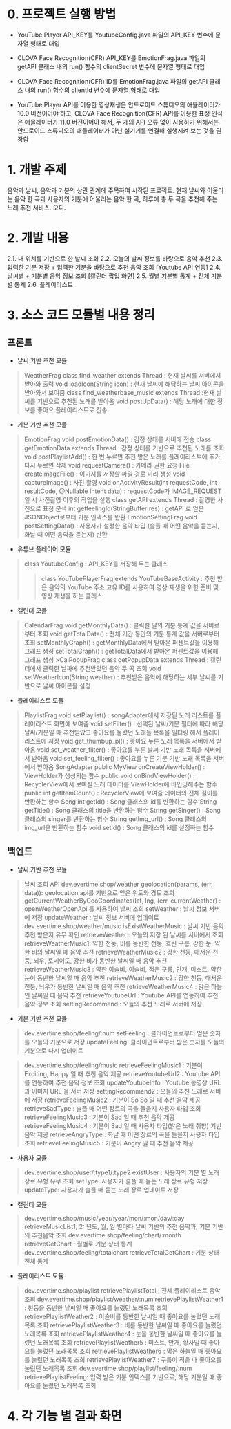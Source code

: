 # 0. 프로젝트 실행 방법
- YouTube Player API_KEY를 YoutubeConfig.java 파일의 API_KEY 변수에 문자열 형태로 대입
- CLOVA Face Recognition(CFR) API_KEY를 EmotionFrag.java 파일의 getAPI 클래스 내의 run() 함수의 clientSecret 변수에 문자열 형태로 대입
- CLOVA Face Recognition(CFR) ID를 EmotionFrag.java 파일의 getAPI 클래스 내의 run() 함수의 clientId 변수에 문자열 형태로 대입

- YouTube Player API를 이용한 영상재생은 안드로이드 스튜디오의 애뮬레이터가 10.0 버전이어야 하고, CLOVA Face Recognition(CFR) API를 이용한 표정 인식은 애뮬레이터가 11.0 버전이어야 해서, 두 개의 API 오류 없이 사용하기 위해서는 안드로이드 스튜디오의 애뮬레이터가 아닌 실기기를 연결해 실행시켜 보는 것을 권장함

# 1. 개발 주제
음악과 날씨, 음악과 기분의 상관 관계에 주목하여 시작된 프로젝트. 현재 날씨와 어울리는 음악 한 곡과 사용자의 기분에 어울리는 음악 한 곡, 하루에 총 두 곡을 추천해 주는 노래 추천 서비스. 오디.

# 2. 개발 내용
2.1. 내 위치를 기반으로 한 날씨 조회
2.2. 오늘의 날씨 정보를 바탕으로 음악 추천
2.3. 입력한 기분 저장 + 입력한 기분을 바탕으로 추천 음악 조회 [Youtube API 연동]
2.4. 날씨별 + 기분별 음악 정보 조회 [캘린더 팝업 화면]
2.5. 월별 기분별 통계 + 전체 기분별 통계
2.6. 플레이리스트

# 3. 소스 코드 모듈별 내용 정리
## 프론트
- 날씨 기반 추천 모듈
>WeatherFrag
class find_weather extends Thread : 현재 날씨를 서버에서 받아와 출력
void loadIcon(String icon) : 현재 날씨에 해당하는 날씨 아이콘을 받아와서 보여줌
class find_weatherbase_music extends Thread :현재 날씨를 기반으로 추천된 노래를 받아옴
void postUpData() : 해당 노래에 대한 정보를 좋아요 플레이리스트로 전송

- 기분 기반 추천 모듈
>EmotionFrag
void postEmotionData() : 감정 상태를 서버에 전송
class getEmotionData extends Thread : 감정 상태를 기반으로 추천된 노래를 조회
void postPlaylistAdd() : 한 번 누르면 추천 받은 노래를 플레이리스트에 추가, 다시 누르면 삭제
void requestCamera() : 카메라 권한 요청
File createImageFile() : 이미지를 저장할 파일 경로 미리 생성
void captureImage() : 사진 촬영
void onActivityResult(int requestCode, int resultCode, @Nullable Intent data) 
	: requestCode가 IMAGE_REQUEST일 시 사진촬영 이후의 작업을 실행
class getAPI extends Thread : 촬영한 사진으로 표정 분석
int getfeelingId(StringBuffer res) : getAPI 로 얻은 JSONObject로부터 기분 인덱스를 반환
>EmotionSettingFrag
void postSettingData() : 사용자가 설정한 음악 타입 (슬플 때 어떤 음악을 듣는지, 화날 때 어떤 음악을 듣는지) 반환

- 유튜브 플레이어 모듈
>class YoutubeConfig : API_KEY를 저장해 두는 클래스
>>class YouTubePlayerFrag extends YouTubeBaseActivity : 추천 받은 음악의 YouTube 주소 고유 ID를 사용하여 영상 재생을 위한 준비 및 영상 재생을 하는 클래스

- 캘린더 모듈
>CalendarFrag
void getMonthlyData() : 클릭한 달의 기분 통계 값을 서버로부터 조회
void getTotalData() : 전체 기간 동안의 기분 통계 값을 서버로부터 조회
setMonthlyGraph() : getMonthlyData에서 받아온 퍼센트값을 이용해 그래프 생성 
setTotalGraph() :  getTotalData에서 받아온 퍼센트값을 이용해 그래프 생성 
	>CalPopupFrag
class getPopupData extends Thread : 캘린더에서 클릭한 날짜에 추천받았던 음악 두 곡 조회
void setWeatherIcon(String weather) : 추천받은 음악에 해당하는 세부 날씨를 기반으로 날씨 아이콘을 설정

- 플레이리스트 모듈
>PlaylistFrag
void setPlaylist() : songAdapter에서 저장된 노래 리스트를 플레이리스트 화면에 보여줌
void setFilter() : 선택된 날씨/기분 필터에 따라 해당 날씨/기분일 때 추천받았고 좋아요를 눌렀던 노래들 목록을 필터링 해서 플레이리스트에 저장
void get_thumbup_pl() : 좋아요 누른 노래 목록을 서버에서 받아옴
void set_weather_filter() : 좋아요를 누른 날씨 기반 노래 목록을 서버에서 받아옴
void set_feeling_filter() : 좋아요를 누른 기분 기반 노래 목록을 서버에서 받아옴
>SongAdapter
public MyView onCreateViewHolder() : ViewHolder가 생성되는 함수
public void onBindViewHolder() : RecyclerView에서 보여질 노래 데이터를 ViewHolder에 바인딩해주는 함수
public int getItemCount() : RecyclerView에 보여줄 데이터의 전체 길이를 반환하는 함수
>Song
int getId() : Song 클래스의 id를 반환하는 함수
String getTitle() : Song 클래스의 title을 반환하는 함수
String getSinger() : Song 클래스의 singer를 반환하는 함수
String getImg_url() : Song 클래스의 img_url을 반환하는 함수
void setId() : Song 클래스의 id를 설정하는 함수

## 백엔드
- 날씨 기반 추천 모듈
>  날씨 조회 API
  >  dev.evertime.shop/weather
geolocation(params, (err, data)): geolocation api를 기반으로 얻은 위도와 경도 조회
getCurrentWeatherByGeoCoordinates(lat, lng, (err, currentWeather) : openWeatherOpenApi 를 사용하여 날씨 조회
setWeather : 날씨 정보 서버에 저장
updateWeather : 날씨 정보 서버에 업데이트
   >  dev.evertime.shop/weather/music
isExistWeatherMusic : 날씨 기반 음악 추천 받은지 유무 확인
retrieveWeather : 오늘의 저장 된 날씨를 서버에서 조회
retrieveWeatherMusic1: 약한 천둥, 비를 동반한 천둥, 흐린 구름, 강한 눈, 약한 비의 날씨일 때 음악 추천
retrieveWeatherMusic2 : 강한 천둥, 매서운 천둥, 뇌우, 토네이도, 강한 비가 동반한 날씨일 때 음악 추천
retrieveWeatherMusic3 : 약한 이슬비, 이슬비, 적은 구름, 안개, 미스트, 약한 눈이 동반한 날씨일 때 음악 추천
retrieveWeatherMusic2 : 강한 천둥, 매서운 천둥, 뇌우가 동반한 날씨일 때 음악 추천
retrieveWeatherMusic4 : 맑은 하늘인 날씨일 때 음악 추천
retrieveYoutubeUrl : Youtube API를 연동하여 추천 음악 정보 조회
settingRecommend : 오늘의 추천 노래로 서버에 저장

- 기분 기반 추천 모듈
> dev.evertime.shop/feeling/:num
setFeeling : 클라이언트로부터 얻은 숫자를 오늘의 기분으로 저장
updateFeeling: 클라이언트로부터 받은 숫자를 오늘의 기분으로 다시 업데이트

> dev.evertime.shop/feeling/music
retrieveFeelingMusic1 : 기분이 Exciting, Happy 일 때 추천 음악 제공
retrieveYoutubeUrl2 : Youtube API를 연동하여 추천 음악 정보 조회
updateYoutubeInfo :  Youtube 동영상 URL 과 이미지 URL 을 서버 저장
settingRecommend2 : 오늘의 추천 노래로 서버에 저장
retrieveFeelingMusic2 : 기분이 So So 일 때 추천 음악 제공
retrieveSadType : 슬플 때 어떤 장르의 곡을 들을지 사용자 타입 조회
retrieveFeelingMusic3 : 기분이 Sad 일 때 추천 음악 제공
retrieveFeelingMusic4 : 기분이 Sad 일 때 사용자 타입(밝은 노래 취향) 기반 음악 제공
retrieveAngryType : 화날 때 어떤 장르의 곡을 들을지 사용자 타입 조회
retrieveFeelingMusic5 : 기분이 Angry 일 때 추천 음악 제공

- 사용자 모듈
> dev.evertime.shop/user/:type1/:type2
existUser : 사용자의 기분 별 노래 장르 유형 유무 조회
setType: 사용자가 슬플 때 듣는 노래 장르 유형 저장
updateType: 사용자가 슬플 때 듣는 노래 장르 업데이트 저장

- 캘린더 모듈
> dev.evertime.shop/music/year/:year/mon/:mon/day/:day
retrieveMusicList1, 2: 년도, 월, 일 별마다 날씨 기반의 추천 음악과, 기분 기반의 추천음악 조회
> dev.evertime.shop/feeling/chart/:month
retrieveGetChart : 월별로 기분 상태 통계
> dev.evertime.shop/feeling/totalchart
retrieveTotalGetChart : 기분 상태 전체 통계

- 플레이리스트 모듈
> dev.evertime.shop/playlist
retrievePlaylistTotal : 전체 플레이리스트 음악 조회
> dev.evertime.shop/playlist/weather/:num
retrievePlaylistWeather1 : 천둥을 동반한 날씨일 때 좋아요를 눌렀던 노래목록 조회
retrievePlaylistWeather2 : 이슬비를 동반한 날씨일 때 좋아요를 눌렀던 노래목록 조회
retrievePlaylistWeather3 : 비를 동반한 날씨일 때 좋아요를 눌렀던 노래목록 조회
retrievePlaylistWeather4 : 눈을 동반한 날씨일 때 좋아요를 눌렀던 노래목록 조회
retrievePlaylistWeather5 : 미스트, 안개, 황사일 때 좋아요를 눌렀던 노래목록 조회
retrievePlaylistWeather6 : 맑은 하늘일 때 좋아요를 눌렀던 노래목록 조회
retrievePlaylistWeather7 : 구름이 적을 때 좋아요를 눌렀던 노래목록 조회
> dev.evertime.shop/playlist/feeling/:num
retrievePlaylistFeeling: 입력 받은 기분 인덱스를 기반으로, 해당 기분일 때 좋아요를 눌렀던 노래목록 조회

# 4. 각 기능 별 결과 화면


